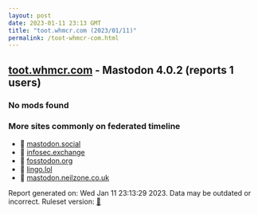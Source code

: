 ```yaml
---
layout: post
date: 2023-01-11 23:13 GMT
title: "toot.whmcr.com (2023/01/11)"
permalink: /toot-whmcr-com.html
---
```



## [toot.whmcr.com](https://toot.whmcr.com) - Mastodon 4.0.2 (reports 1 users)

### No mods found

### More sites commonly on federated timeline

* 🐘 [mastodon.social](/mastodon-social.html)
* 🐘 [infosec.exchange](/infosec-exchange.html)
* 🐘 [fosstodon.org](/fosstodon-org.html)
* 🐘 [lingo.lol](/lingo-lol.html)
* 🐘 [mastodon.neilzone.co.uk](/mastodon-neilzone-co-uk.html)

Report generated on: Wed Jan 11 23:13:29 2023. Data may be outdated or incorrect.
Ruleset version: [🧁](/version-cupcake)
